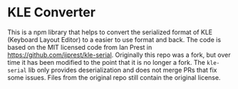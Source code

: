 # KLE Converter

This is a npm library that helps to convert the serialized format of KLE (Keyboard Layout Editor) to a easier to use format and back. The code is based on the MIT licensed code from Ian Prest in https://github.com/ijprest/kle-serial. Originally this repo was a fork, but over time it has been modified to the point that it is no longer a fork. The `kle-serial` lib only provides deserialization and does not merge PRs that fix some issues. Files from the original repo still contain the original license.
